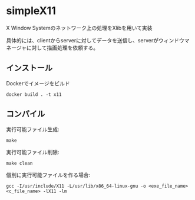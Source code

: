 # simpleX11
X Window Systemのネットワーク上の処理をXlibを用いて実装

具体的には、clientからserverに対してデータを送信し、serverがウィンドウマネージャに対して描画処理を依頼する。

## インストール

Dockerでイメージをビルド
```
docker build . -t x11
```

## コンパイル
実行可能ファイル生成:
```
make
```

実行可能ファイル削除:
```
make clean
```

個別に実行可能ファイルを作る場合:
```
gcc -I/usr/include/X11 -L/usr/lib/x86_64-linux-gnu -o <exe_file_name> <c_file_name> -lX11 -lm
